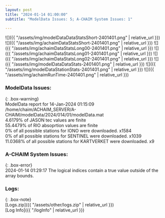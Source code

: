 ```yaml
---
layout: post
title: "2024-01-14 01:00:00"
subtitle: "ModelData Issues: 5; A-CHAIM System Issues: 1"

---
```


![]({{ "/assets/img/modelDataDataStatsShort-2401401.png" | relative_url }})
![]({{ "/assets/img/achaimDataStatsShort-2401401.png" | relative_url }})
![]({{ "/assets/img/achaimDataStatsLong00-2401401.png" | relative_url }})
![]({{ "/assets/img/achaimDataStatsLong01-2401401.png" | relative_url }})
![]({{ "/assets/img/achaimDataStatsLong02-2401401.png" | relative_url }})
![]({{ "/assets/img/modelDataDataStats-2401401.png" | relative_url }})
![]({{ "/assets/img/modelDataStationStats-2401401.png" | relative_url }})
![]({{ "/assets/img/achaimRunTime-2401401.png" | relative_url }})


### ModelData Issues:  
  
{: .box-warning}  
 ModelData report for 14-Jan-2024 01:15:09   
 /home/chaim/ACHAIM_SERVER/A-CHAIM/modelData/2024/014/01/modelData.mat   
 4.6179% of JASON tec values are finite   
 55.4479% of RIO absoprtion values are finite   
 0% of all possible stations for IONO were downloaded. x1584   
 0% of all possible stations for SENTINEL were downloaded. x1039   
 11.0368% of all possible stations for KARTVERKET were downloaded. x9   
  
### A-CHAIM System Issues:  
  
{: .box-error}  
2024-01-14 01:29:17 The logical indices contain a true value outside of the array bounds.  

### Logs:  
  
{: .box-note}  
[Logs.zip]({{ "/assets/other/logs.zip" | relative_url }})  
[Log Info]({{ "/logInfo" | relative_url }})  
